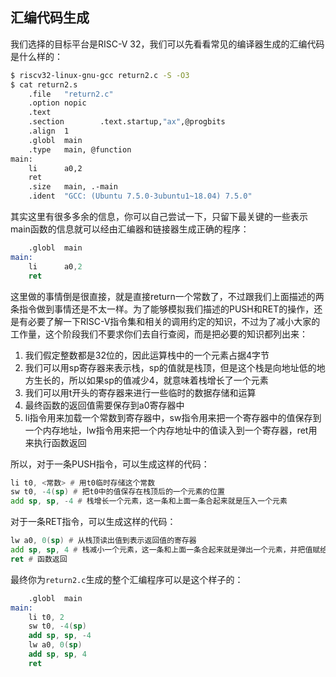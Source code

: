 ## 汇编代码生成

我们选择的目标平台是RISC-V 32，我们可以先看看常见的编译器生成的汇编代码是什么样的：

```bash
$ riscv32-linux-gnu-gcc return2.c -S -O3
$ cat return2.s
    .file   "return2.c"
    .option nopic
    .text
    .section        .text.startup,"ax",@progbits
    .align  1
    .globl  main
    .type   main, @function
main:
    li      a0,2
    ret
    .size   main, .-main
    .ident  "GCC: (Ubuntu 7.5.0-3ubuntu1~18.04) 7.5.0"
```

其实这里有很多多余的信息，你可以自己尝试一下，只留下最关键的一些表示main函数的信息就可以经由汇编器和链接器生成正确的程序：

```nasm
    .globl  main
main:
    li      a0,2
    ret
```

这里做的事情倒是很直接，就是直接return一个常数了，不过跟我们上面描述的两条指令做到事情还是不太一样。为了能够模拟我们描述的PUSH和RET的操作，还是有必要了解一下RISC-V指令集和相关的调用约定的知识，不过为了减小大家的工作量，这个阶段我们不要求你们去自行查阅，而是把必要的知识都列出来：

1. 我们假定整数都是32位的，因此运算栈中的一个元素占据4字节
2. 我们可以用sp寄存器来表示栈，sp的值就是栈顶，但是这个栈是向地址低的地方生长的，所以如果sp的值减少4，就意味着栈增长了一个元素
3. 我们可以用t开头的寄存器来进行一些临时的数据存储和运算
4. 最终函数的返回值需要保存到a0寄存器中
5. li指令用来加载一个常数到寄存器中，sw指令用来把一个寄存器中的值保存到一个内存地址，lw指令用来把一个内存地址中的值读入到一个寄存器，ret用来执行函数返回

所以，对于一条PUSH指令，可以生成这样的代码：

```asm
li t0, <常数> # 用t0临时存储这个常数
sw t0, -4(sp) # 把t0中的值保存在栈顶后的一个元素的位置
add sp, sp, -4 # 栈增长一个元素，这一条和上面一条合起来就是压入一个元素
```

对于一条RET指令，可以生成这样的代码：

```asm
lw a0, 0(sp) # 从栈顶读出值到表示返回值的寄存器
add sp, sp, 4 # 栈减小一个元素，这一条和上面一条合起来就是弹出一个元素，并把值赋给a0
ret # 函数返回
```

最终你为`return2.c`生成的整个汇编程序可以是这个样子的：

```nasm
    .globl  main
main:
    li t0, 2
    sw t0, -4(sp)
    add sp, sp, -4
    lw a0, 0(sp)
    add sp, sp, 4
    ret
```